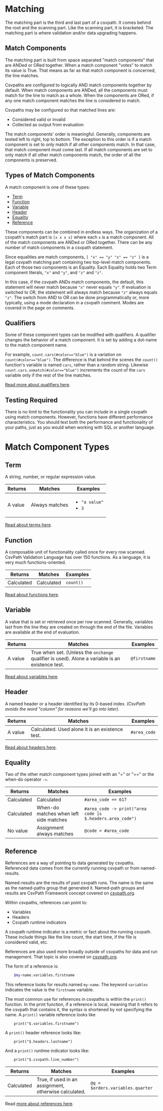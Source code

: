 <a name="matching"></a>

# Matching

The matching part is the third and last part of a csvpath. It comes behind the root and the scanning part. Like the scanning part, it is bracketed. The matching part is where validation and/or data upgrading happens.

## Match Components

The matching part is built from space separated "match components" that are ANDed or ORed together. When a match component "votes" to match its value is True. That means as far as that match component is concerned, the line matches.

Csvpaths are configured to logically AND match components together by default. When match components are ANDed, all the components must match for the line to match as a whole. When the components are ORed, if any one match component matches the line is considered to match.

Csvpaths may be configured so that matched lines are:
* Considered valid or invalid
* Collected as output from evaluation

The match components' order is meaningful. Generally, components are tested left to right, top to bottom. The exception to this order is if a match component is set to only match if all other components match. In that case, that match component must come last. If all match components are set to only match if all other match components match, the order of all the components is preserved.

## Types of Match Components

A match component is one of these types:

- [Term](#term)
- [Function](#function)
- [Variable](#variable)
- [Header](#header)
- [Equality](#equality)
- [Reference](#reference)

These components can be combined in endless ways. The organization of a csvpath's match part is `[x x x x]` where each `x` is a match component. All of the match components are ANDed or ORed together. There can be any number of match components in a csvpath statement.

Since equalities are match components, `[ "x" == "y" "z" == "z" ]` is a legal csvpath matching part containing two top-level match components. Each of those two components is an Equality. Each Equality holds two Term component literals, `"x"` and `"y"`, and `"z"` and `"z"`.

In this case, if the csvpath ANDs match components, the default, this statement will never match because `"x"` never equals `"y"`. If evaluation is switched to OR, the statement will always match because `"z"` always equals `"z"`. The switch from AND to OR can be done programmatically or, more typically, using a mode declaration in a csvpath comment. Modes are covered in the page on comments.

## Qualifiers

Some of these component types can be modified with qualifiers. A qualifier changes the behavior of a match component. It is set by adding a dot-name to the match component name.

For example, `count.cars(#color=="blue")` is a variation on `count(#color=="blue")`. The difference is that behind the scenes the `count()` function's variable is named `cars`, rather than a random string. Likewise `count.cars.onmatch(#color=="blue")` increments the count of the `cars` variable only if the rest of the line matches.

[Read more about qualifiers here](https://github.com/csvpath/csvpath/blob/main/docs/qualifiers.md).

## Testing Required

There is no limit to the functionality you can include in a single csvpath using match components. However, functions have different performance characteristics. You should test both the performance and functionality of your paths, just as you would when working with SQL or another language.


<a name="Components"></a>

# Match Component Types

<a name="term"></a>

## Term

A string, number, or regular expression value.

<table>
    <thead>
        <tr>
            <th>
                Returns
            </th>
            <th>
                Matches
            </th>
            <th>
                Examples
            </th>
        </tr>
    </thead>
    <tbody>
        <tr>
            <td>
                A value
            </td>
            <td>
                Always matches
            </td>
            <td>
                <ul>
                    <li/> <code>"a value"</code>
                    <li/> <code>3</code>
                </ul>
            </td>
        </tr>
    </tbody>
</table>


<a href='https://github.com/dk107dk/csvpath/blob/main/docs/terms.md'>Read about terms here</a>.


<a name="function"></a>

## Function

A composable unit of functionality called once for every row scanned. CsvPath Validation Language has over 150 functions. As a language, it is very much functions-oriented.

|Returns    | Matches    | Examples      |
|-----------|------------|---------------|
|Calculated | Calculated | `count()`     |

<a href='https://github.com/dk107dk/csvpath/blob/main/docs/functions.md'>Read about functions here</a>.


<a name="variable"></a>

## Variable

A value that is set or retrieved once per row scanned. Generally, variables last from the line they are created on through the end of the file. Variables are available at the end of evaluation.

|Returns | Matches | Examples      |
|--------|---------|---------------|
|A value | True when set. (Unless the `onchange` qualifier is used). Alone a variable is an existence test. | `@firstname` |

<a href='https://github.com/dk107dk/csvpath/blob/main/docs/variables.md'>Read about variables here</a>.


<a name="header"></a>

## Header

A named header or a header identified by its 0-based index.
_(CsvPath avoids the word "column" for reasons we'll go into later)._

|Returns | Matches | Examples      |
|--------|---------|---------------|
|A value | Calculated. Used alone it is an existence test. | `#area_code` |

<a href='https://github.com/dk107dk/csvpath/blob/main/docs/headers.md'>Read about headers here</a>.


<a name="equality"></a>

## Equality

Two of the other match component types joined with an "=" or "==" or the when-do operator `->`.

|Returns | Matches | Examples      |
|--------|---------|---------------|
|Calculated | Calculated | `#area_code == 617` |
|Calculated | When-do matches when left side matches | `#area_code -> print("area code is $.headers.area_code")` |
|No value | Assignment always matches | `@code = #area_code` |


<a name="reference"></a>

## Reference

References are a way of pointing to data generated by csvpaths. Referenced data comes from the currently running csvpath or from named-results.

Named-results are the results of past csvpath runs. The name is the same as the named-paths group that generated it. Named-path groups and results are CsvPath Framework concept covered on [csvpath.org](https://www.csvpath.org).

Within csvpaths, references can point to:
- Variables
- Headers
- Csvpath runtime indicators

A csvpath runtime indicator is a metric or fact about the running csvpath. These include things like the line count, the start time, if the file is considered valid, etc.

References are also used more broadly outside of csvpaths for data and run management. That topic is also covered on [csvpath.org](https://www.csvpath.org).

The form of a reference is:

```bash
    $my-name.variables.firstname
```
This reference looks for results named `my-name`. The keyword `variables` indicates the value is the `firstname` variable.

The most common use for references in csvpaths is within the `print()` function. In the print function, if a reference is local, meaning that it refers to the csvpath that contains it, the syntax is shortened by not specifying the name. A `print()` variable reference looks like
```
    print("$.variables.firstname")
```
A `print()` header reference looks like:
```
    print("$.headers.lastname")
```
And a `print()` runtime indicator looks like:
```
    print("$.csvpath.line_number")
```


|Returns    | Matches                                   | Examples               |
|-----------|-------------------------------------------|------------------------|
|Calculated | True, if used in an assignment, otherwise calculated. | `@q = $orders.variables.quarter` |


Read <a href='https://github.com/dk107dk/csvpath/blob/main/docs/references.md'>more about references here</a>.

